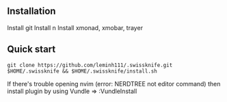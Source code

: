 ## Installation
Install git
Install n
Install xmonad, xmobar, trayer

## Quick start
```'sh'
git clone https://github.com/leminh111/.swissknife.git $HOME/.swissknife && $HOME/.swissknife/install.sh
```

If there's trouble opening nvim (error: NERDTREE not editor command) then install plugin by using Vundle => :VundleInstall
